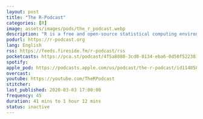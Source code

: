 ```yaml
---
layout: post
title: "The R-Podcast"
categories: [R]
image: assets/images/pods/the_r_podcast.webp
description: "R is a free and open-source statistical computing environment. It has quickly become the leading choice of software used to develop cutting-edge statistical algorithms, innovative visualizations, and data processing, among other key features. R has seen tremendous growth in popularity and functionality over the last decade, largely due to the vibrant and devoted R community of users. Whether you have experience with commercial statistical software such as SAS or SPSS and want to learn R, or getting into statistical computing for the first time, the R-Podcast will provide you with valuable information and advice that will help you to tap into the power of R. Our intent is to start with the basic concepts that can be a struggle for those new to R and statistical computing. We will give practical advice on how to take advantage of R's capabilities to accomplish innovative and robust data analyses. Along the way we will highlight the additional tools and packages that greatly enhance the experience of using R, and highlight resources that can help people become experts with R. While this podcast is not meant to be a series of lectures on statistics, we will use freely and publicly available data sets to illustrate both basic statistical analyses as well as state-of-the-art algorithms to show how powerful and robust R can be for analyzing today's explosion of data. In addition to the audio podcast, we will also produce screencasts for hands-on demonstrations for those topics that are best explained via video."
podurl: https://r-podcast.org
lang: English
rss: https://feeds.fireside.fm/r-podcast/rss
pocketcasts: https://pca.st/podcast/4f5a8080-3cd0-0134-eba6-0d50f522381b
spotify:
apple_pod: https://podcasts.apple.com/us/podcast/the-r-podcast/id1140581792
overcast:
youtube: https://youtube.com/TheRPodcast
stitcher:
last_published: 2020-03-03 17:00:00
frequency: 45
duration: 41 mins to 1 hour 12 mins
status: inactive
---
```

